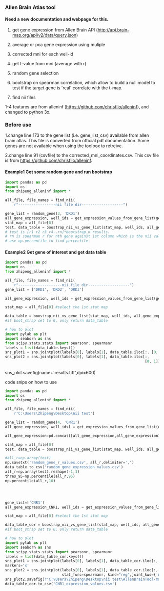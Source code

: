 ### Allen Brain Atlas tool

#### Need a new documentation and webpage for this.



1. get gene expression from Allen Brain API (http://api.brain-map.org/api/v2/data/query.json)


2. average or pca gene expression using muliple
3. corrected mni for each well-id
4. get t-value from mni (average with r)
5. random gene selection
6. bootstrap on spearman correlation, which allow to build a null model to test if the target gene is 'real' correlate with the t-map.
7. find nii files

1-4 features are from alleninf (https://github.com/chrisfilo/alleninf), and changed to python 3x. 



### Before use

1.change line 173 to the gene list (i.e. gene_list_csv) available from allen brain atlas. This file is converted from official pdf documentation. Some genes are not available when using the toolbox to retreive. 

2.change line 91 (csvfile) to the corrected_mni_coordinates.csv. This csv file is from https://github.com/chrisfilo/alleninf. 



#### Example1 Get some random gene and run bootstrap

```python
import pandas as pd
import os
from zhipeng_alleninf import *

all_file, file_names = find_nii(
    r"-----------------nii file dir-------------------")

gene_list = random_gene(3, 'DRD1')
all_gene_expression, well_ids = get_expression_values_from_gene_list(gene_list)
stat_map = all_file[0]
test, data_table = boostrap_nii_vs_gene_list(stat_map, well_ids, all_gene_expression, boot_n=500)
# test is [r1 r2 r3 r4..rn]*bootstrap_n results.
# rn is spearman r for nth gene against 1st column which is the nii values.
# use np.percentile to find percentile
```

#### Example2 Get gene of interest and get data table

```python
import pandas as pd
import os
from zhipeng_alleninf import *

all_file, file_names = find_nii(
    r"--------------------nii file dir-------------------")
gene_list = ['DRD1', 'DRD2', 'DRD3']

all_gene_expression, well_ids = get_expression_values_from_gene_list(gene_list)

stat_map = all_file[0] #select the 1st stat map

data_table = boostrap_nii_vs_gene_list(stat_map, well_ids, all_gene_expression, boot_n=0)
#if boot_strap set to 0, only return data_table

# how to plot
import pylab as plt
import seaborn as sns
from scipy.stats.stats import pearsonr, spearmanr
labels = list(data_table.keys())
sns_plot1 = sns.jointplot(labels[0], labels[1], data_table.iloc[:, [0, 1]], kind="reg")
sns_plot2 = sns.jointplot(labels[0], labels[1], data_table.iloc[:,
                                                                [0, 1]], stat_func=spearmanr, kind="reg")
```

#### 
sns_plot.savefig(name+'results.tiff',dpi=600)









code snips on how to use
```python
import pandas as pd
import os
from zhipeng_alleninf import *

all_file, file_names = find_nii(
    r'C:\Users\Zhipeng\Desktop\nii test')

gene_list = random_gene(4, 'CNR1')
all_gene_expression, well_ids1 = get_expression_values_from_gene_list(gene_list)

all_gene_expression=pd.concat([all_gene_expression,all_gene_expression1],axis=1)

stat_map = all_file[0]
test, data_table = boostrap_nii_vs_gene_list(stat_map, well_ids, all_gene_expression, boot_n=5000)

#all_r=np.array(test)
np.savetxt('random_gene_r_values.csv', all_r,delimiter=',')
data_table.to_csv('random_gene_expression_values.csv')
all_r=np.array(test).reshape(-1,1)
thres_95=np.percentile(all_r,95)
np.percentile(all_r,10)




gene_list=['CNR1']
all_gene_expression_CNR1, well_ids = get_expression_values_from_gene_list(gene_list)

stat_map = all_file[0] #select the 1st stat map

data_table_cor = boostrap_nii_vs_gene_list(stat_map, well_ids, all_gene_expression_CNR1, boot_n=0)
#if boot_strap set to 0, only return data_table

# how to plot
import pylab as plt
import seaborn as sns
from scipy.stats.stats import pearsonr, spearmanr
labels = list(data_table_cor.keys())
sns_plot1 = sns.jointplot(labels[0], labels[1], data_table_cor.iloc[:, [0, 1]], kind="reg")
markers='x'
sns_plot2 = sns.jointplot(labels[0], labels[1], data_table_cor.iloc[:,[0, 1]], 
                          stat_func=spearmanr, kind="reg",joint_kws={'marker':markers})
sns_plot2.savefig(r'C:\Users\Zhipeng\Desktop\nii test\AllenBrainTool-master\results.png',dpi=600)
data_table_cor.to_csv('CNR1_expression_values.csv')
```


